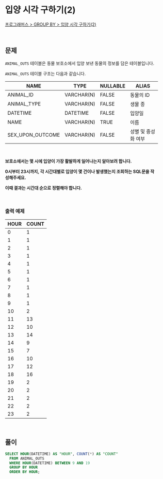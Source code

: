 # 입양 시각 구하기(2)

[프로그래머스 > GROUP BY > 입양 시각 구하기(2)](https://school.programmers.co.kr/learn/courses/30/lessons/59413)

<br/>

## 문제

`ANIMAL_OUTS` 테이블은 동물 보호소에서 입양 보낸 동물의 정보를 담은 테이블입니다.

`ANIMAL_OUTS` 테이블 구조는 다음과 같습니다.

| NAME                | TYPE       | NULLABLE | ALIAS             |
| ------------------- | ---------- | -------- | ----------------- |
| ANIMAL_ID           | VARCHAR(N) | FALSE    | 동물의 ID          |
| ANIMAL_TYPE         | VARCHAR(N) | FALSE    | 생물 종            |
| DATETIME            | DATETIME   | FALSE    | 입양일             |
| NAME                | VARCHAR(N) | TRUE     | 이름               |
| SEX_UPON_OUTCOME    | VARCHAR(N) | FALSE    | 성별 및 중성화 여부  |

<br/>

**보호소에서는 몇 시에 입양이 가장 활발하게 일어나는지 알아보려 합니다.**

**0시부터 23시까지, 각 시간대별로 입양이 몇 건이나 발생했는지 조회하는 SQL문을 작성해주세요.**

**이때 결과는 시간대 순으로 정렬해야 합니다.**

<br/>

### 출력 예제

| HOUR  | COUNT |
| ----- | ----- |
| 0     | 1     |
| 1     | 1     |
| 2     | 1     |
| 3     | 1     |
| 4     | 1     |
| 5     | 1     |
| 6     | 1     |
| 7     | 1     |
| 8     | 1     |
| 9     | 1     |
| 10    | 2     |
| 11    | 13    |
| 12    | 10    |
| 13    | 14    |
| 14    | 9     |
| 15    | 7     |
| 16    | 10    |
| 17    | 12    |
| 18    | 16    |
| 19    | 2     |
| 20    | 2     |
| 21    | 2     |
| 22    | 2     |
| 23    | 2     |

<br/>

## 풀이

```SQL
SELECT HOUR(DATETIME) AS "HOUR", COUNT(*) AS "COUNT"
  FROM ANIMAL_OUTS
  WHERE HOUR(DATETIME) BETWEEN 9 AND 19
  GROUP BY HOUR
  ORDER BY HOUR;
```
